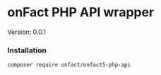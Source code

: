 # onFact PHP API wrapper
Version: 0.0.1
### Installation
``composer require onfact/onfact5-php-api``
